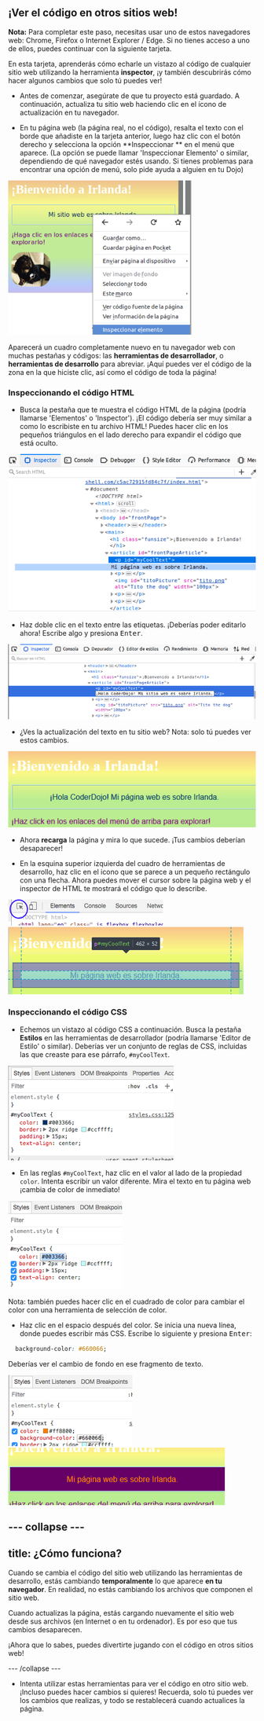 ## ¡Ver el código en otros sitios web!

**Nota:** Para completar este paso, necesitas usar uno de estos navegadores web: Chrome, Firefox o Internet Explorer / Edge. Si no tienes acceso a uno de ellos, puedes continuar con la siguiente tarjeta.

En esta tarjeta, aprenderás cómo echarle un vistazo al código de cualquier sitio web utilizando la herramienta **inspector**, ¡y también descubrirás cómo hacer algunos cambios que solo tú puedes ver!

+ Antes de comenzar, asegúrate de que tu proyecto está guardado. A continuación, actualiza tu sitio web haciendo clic en el ícono de actualización en tu navegador.

+ En tu página web (la página real, no el código), resalta el texto con el borde que añadiste en la tarjeta anterior, luego haz clic con el botón derecho y selecciona la opción **Inspeccionar ** en el menú que aparece. (La opción se puede llamar 'Inspeccionar Elemento' o similar, dependiendo de qué navegador estés usando. Si tienes problemas para encontrar una opción de menú, solo pide ayuda a alguien en tu Dojo)

![Seleccionar la opción Inspeccionar en el texto resaltado](images/highlightTextAndInspect.png)

Aparecerá un cuadro completamente nuevo en tu navegador web con muchas pestañas y códigos: las **herramientas de desarrollador**, o **herramientas de desarrollo** para abreviar. ¡Aquí puedes ver el código de la zona en la que hiciste clic, así como el código de toda la página!

### Inspeccionando el código HTML

+ Busca la pestaña que te muestra el código HTML de la página (podría llamarse 'Elementos' o 'Inspector'). ¡El código debería ser muy similar a como lo escribiste en tu archivo HTML! Puedes hacer clic en los pequeños triángulos en el lado derecho para expandir el código que está oculto.

![Inspector mostrando un elemento de texto](images/inspectTextHtml.png)

+ Haz doble clic en el texto entre las etiquetas. ¡Deberías poder editarlo ahora! Escribe algo y presiona <kbd>Enter</kbd>.

![Editar texto usando la herramienta de inspector](images/inspectEditHtmlText.png)

+ ¿Ves la actualización del texto en tu sitio web? Nota: solo tú puedes ver estos cambios.

![Sitio web con texto editado](images/inspectEditHtmlTextResult.png)

+ Ahora **recarga** la página y mira lo que sucede. ¡Tus cambios deberían desaparecer!

+ En la esquina superior izquierda del cuadro de herramientas de desarrollo, haz clic en el icono que se parece a un pequeño rectángulo con una flecha. Ahora puedes mover el cursor sobre la página web y el inspector de HTML te mostrará el código que lo describe.

![El icono para seleccionar elementos](images/inspectorSelectIcon.png) ![Seleccionar un elemento](images/inspectorSelectElement.png)

### Inspeccionando el código CSS

+ Echemos un vistazo al código CSS a continuación. Busca la pestaña **Estilos** en las herramientas de desarrollador (podría llamarse 'Editor de Estilo' o similar). Deberías ver un conjunto de reglas de CSS, incluidas las que creaste para ese párrafo, `#myCoolText`.

![Ver el código CSS de un elemento](images/inspectCssBlock.png)

+ En las reglas `#myCoolText`, haz clic en el valor al lado de la propiedad `color`. Intenta escribir un valor diferente. Mira el texto en tu página web ¡cambia de color de inmediato! 

![Editando el color del texto usando el inspector de CSS](images/inspectEditCssColor.png)

Nota: también puedes hacer clic en el cuadrado de color para cambiar el color con una herramienta de selección de color.

+ Haz clic en el espacio después del color. Se inicia una nueva línea, donde puedes escribir más CSS. Escribe lo siguiente y presiona <kbd>Enter</kbd>:

```css
  background-color: #660066;
```

Deberías ver el cambio de fondo en ese fragmento de texto.

![Agregar la propiedad de color de fondo](images/inspectorEditingBgCol.png) ![El nuevo color de fondo](images/inspectorEditBgResult.png)

## \--- collapse \---

## title: ¿Cómo funciona?

Cuando se cambia el código del sitio web utilizando las herramientas de desarrollo, estás cambiando **temporalmente** lo que aparece **en tu navegador**. En realidad, no estás cambiando los archivos que componen el sitio web.

Cuando actualizas la página, estás cargando nuevamente el sitio web desde sus archivos (en Internet o en tu ordenador). Es por eso que tus cambios desaparecen.

¡Ahora que lo sabes, puedes divertirte jugando con el código en otros sitios web!

\--- /collapse \---

+ Intenta utilizar estas herramientas para ver el código en otro sitio web. ¡Incluso puedes hacer cambios si quieres! Recuerda, solo tú puedes ver los cambios que realizas, y todo se restablecerá cuando actualices la página.